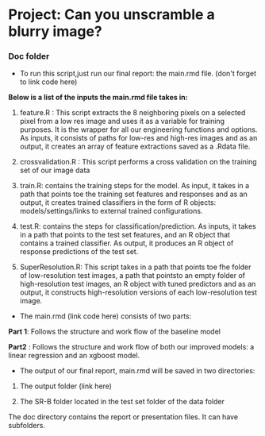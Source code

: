 # Project: Can you unscramble a blurry image? 

### Doc folder

* To run this script,just run our final report: the main.rmd file. (don't forget to link code here) 

**Below is a list of the inputs the main.rmd file takes in:**

1) feature.R : This script extracts the 8 neighboring pixels on a selected pixel from a low res image and uses it as a variable for training purposes. It is the wrapper for all our engineering functions and options. 
As inputs, it consists of paths for low-res and high-res images and as an output, it creates an array of feature extractions saved as a .Rdata file. 

2) crossvalidation.R : This script performs a cross validation on the training set of our image data 

3) train.R: contains the training steps for the model. As input, it takes in a path that points toe the training set features and responses and as an output, it creates trained classifiers in the form of R objects: models/settings/links to external trained configurations.

4) test.R: contains the steps for classification/prediction. As inputs, it takes in a path that points to the test set features, and an R object that contains a trained classifier.
As output, it produces an R object of response predictions of the test set. 

5) SuperResolution.R: This script takes in a path that points toe fhe folder of low-resolution test images, a path that pointsto an empty folder of high-resolution test images, an R object with tuned predictors and as an output, it constructs high-resolution versions of each low-resolution test image. 

* The main.rmd (link code here) consists of two parts: 

**Part 1**: Follows the structure and work flow of the baseline model 

**Part2** : Follows the structure and work flow of both our improved models: a linear regression and an xgboost model. 

* The output of our final report, main.rmd will be saved in two directories: 

1) The output folder (link here)

2) The SR-B folder located in the test set folder of the data folder 





The doc directory contains the report or presentation files. It can have subfolders.  
